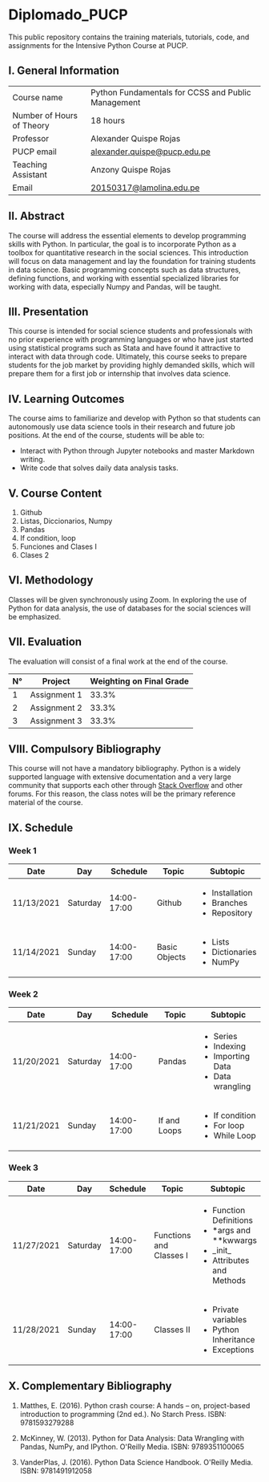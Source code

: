 # Diplomado_PUCP
This public repository contains the training materials, tutorials, code, and assignments for the Intensive Python Course at PUCP.


## I. General Information

|      |        |
|---|---|
|Course name| Python Fundamentals for CCSS and Public Management <br>|
|Number of Hours of Theory| 18 hours <br>|
|Professor| Alexander Quispe Rojas <br>|
|PUCP email| alexander.quispe@pucp.edu.pe <br>|
|Teaching Assistant| Anzony Quispe Rojas <br>|
|Email| 20150317@lamolina.edu.pe |

## II. Abstract
The course will address the essential elements to develop programming skills with Python. In particular, the goal is to incorporate Python as a toolbox for quantitative research in the social sciences. This introduction will focus on data management and lay the foundation for training students in data science. Basic programming concepts such as data structures, defining functions, and working with essential specialized libraries for working with data, especially Numpy and Pandas, will be taught.

## III. Presentation
This course is intended for social science students and professionals with no prior experience with programming languages or who have just started using statistical programs such as Stata and have found it attractive to interact with data through code. Ultimately, this course seeks to prepare students for the job market by providing highly demanded skills, which will prepare them for a first job or internship that involves data science.


## IV. Learning Outcomes
The course aims to familiarize and develop with Python so that students can autonomously use data science tools in their research and future job positions. At the end of the course, students will be able to:
- Interact with Python through Jupyter notebooks and master Markdown writing.
- Write code that solves daily data analysis tasks.

## V. Course Content

1. Github
2. Listas, Diccionarios, Numpy
3. Pandas 
4. If condition, loop
5. Funciones and Clases I
6. Clases 2

## VI. Methodology
Classes will be given synchronously using Zoom. In exploring the use of Python for data analysis, the use of databases for the social sciences will be emphasized.


## VII. Evaluation
The evaluation will consist of a final work at the end of the course.

|N°| Project | Weighting on Final Grade|
|---|---|---
|1|Assignment  1|33.3%
|2|Assignment  2|33.3%
|3|Assignment  3|33.3%

## VIII. Compulsory Bibliography
This course will not have a mandatory bibliography. Python is a widely supported language with extensive documentation and a very large community that supports each other through [Stack Overflow](https://stackoverflow.com/) and other forums. For this reason, the class notes will be the primary reference material of the course.

## IX. Schedule

### Week 1


|Date|Day|Schedule|Topic|Subtopic
|---|---|---|---|---
|11/13/2021|Saturday|14:00-17:00| Github | <ul>  <li>Installation</li>   <li>Branches</li>   <li>Repository </li> </ul>   
|11/14/2021|Sunday|14:00-17:00| Basic Objects |  <ul>  <li>Lists</li>   <li>Dictionaries</li>   <li>NumPy </li> </ul>

### Week 2
|Date|Day|Schedule|Topic|Subtopic
|---|---|---|---|---
|11/20/2021|Saturday|14:00-17:00| Pandas | <ul>  <li> Series </li>   <li>Indexing</li>   <li>Importing Data </li> <li> Data wrangling </li> </ul>      
|11/21/2021|Sunday|14:00-17:00 | If and Loops | <ul>  <li> If condition </li>   <li> For loop</li>   <li> While Loop</li>  </ul>    

### Week 3
|Date|Day|Schedule|Topic|Subtopic
|---|---|---|---|---
|11/27/2021|Saturday|14:00-17:00| Functions and Classes I| <ul>  <li> Function Definitions </li>   <li> *args and **kwwargs </li>   <li> \_init_</li> <li> Attributes and Methods</li>  </ul>    
|11/28/2021|Sunday|14:00-17:00| Classes II | <ul>  <li> Private variables </li>   <li> Python Inheritance </li>   <li>Exceptions</li>   </ul> 

## X. Complementary Bibliography
1. Matthes, E. (2016). Python crash course: A hands – on, project-based introduction to programming (2nd ed.). No Starch Press. ISBN: 9781593279288

2. McKinney, W. (2013). Python for Data Analysis: Data Wrangling with Pandas, NumPy, and IPython. O'Reilly Media. ISBN: 9789351100065

3. VanderPlas, J. (2016). Python Data Science Handbook. O'Reilly Media. ISBN: 9781491912058
